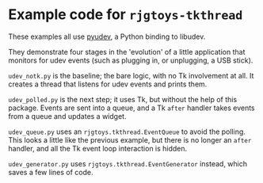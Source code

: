 # Example code for `rjgtoys-tkthread`

These examples all use [pyudev](https://pyudev.readthedocs.io/en/latest/), a
Python binding to libudev.

They demonstrate four stages in the 'evolution' of a little application
that monitors for udev events (such as plugging in, or unplugging, a USB stick).

`udev_notk.py` is the baseline; the bare logic, with no Tk involvement at all.
It creates a thread that listens for udev events and prints them.

`udev_polled.py` is the next step; it uses Tk, but without the help of
this package.   Events are sent into a queue, and a Tk `after` handler
takes events from a queue and updates a widget.

`udev_queue.py` uses an `rjgtoys.tkthread.EventQueue` to avoid the polling.
This looks a little like the previous example, but there is no longer
an `after` handler, and all the Tk event loop interaction is hidden.

`udev_generator.py` uses `rjgtoys.tkthread.EventGenerator` instead, which saves
a few lines of code.



